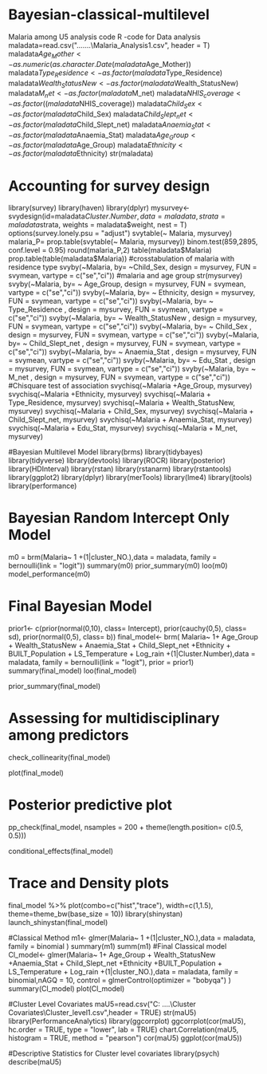 # Bayesian-classical-multilevel
Malaria among U5 analysis code
R -code for Data analysis
maladata=read.csv("…….\\Malaria_Analysis1.csv", header = T)
maladata$Age_Mother<-as.numeric(as.character.Date( maladata$Age_Mother))
maladata$Type_Residence<-as.factor(maladata$Type_Residence)
maladata$Wealth_StatusNew <- as.factor(maladata$Wealth_StatusNew)
maladata$M_net <- as.factor(maladata$M_net)
maladata$NHIS_coverage <-as.factor((maladata$NHIS_coverage))
maladata$Child_Sex <- as.factor(maladata$Child_Sex)
maladata$Child_Slept_net <- as.factor(maladata$Child_Slept_net)
maladata$Anaemia_Stat  <- as.factor(maladata$Anaemia_Stat)
maladata$Age_Group <- as.factor(maladata$Age_Group)
maladata$Ethnicity<-as.factor(maladata$Ethnicity)
str(maladata)

# Accounting for survey design
library(survey)
library(haven)
library(dplyr)
mysurvey<- svydesign(id=maladata$Cluster.Number, data = maladata, strata = maladata$strata, weights = maladata$weight, nest = T)
                     options(survey.lonely.psu = "adjust")
svytable(~ Malaria, mysurvey)
malaria_P= prop.table(svytable(~ Malaria, mysurvey))
binom.test(859,2895, conf.level = 0.95)
round(malaria_P,2)
table(maladata$Malaria)
prop.table(table(maladata$Malaria))
#crosstabulation of malaria with residence type
svyby(~Malaria, by= ~Child_Sex, design = mysurvey, FUN = svymean, vartype = c("se","ci"))
#malaria and age group
str(mysurvey)
svyby(~Malaria, by= ~ Age_Group, design = mysurvey, FUN = svymean, vartype = c("se","ci"))
svyby(~Malaria, by= ~ Ethnicity, design = mysurvey, FUN = svymean, vartype = c("se","ci"))
svyby(~Malaria, by= ~ Type_Residence , design = mysurvey, FUN = svymean, vartype = c("se","ci"))
svyby(~Malaria, by= ~ Wealth_StatusNew , design = mysurvey, FUN = svymean, vartype = c("se","ci"))
svyby(~Malaria, by= ~ Child_Sex  , design = mysurvey, FUN = svymean, vartype = c("se","ci"))
svyby(~Malaria, by= ~ Child_Slept_net  , design = mysurvey, FUN = svymean, vartype = c("se","ci"))
svyby(~Malaria, by= ~ Anaemia_Stat  , design = mysurvey, FUN = svymean, vartype = c("se","ci"))
svyby(~Malaria, by= ~ Edu_Stat  , design = mysurvey, FUN = svymean, vartype = c("se","ci"))
svyby(~Malaria, by= ~ M_net    , design = mysurvey, FUN = svymean, vartype = c("se","ci"))
#Chisquare test of association
svychisq(~Malaria +Age_Group, mysurvey)
svychisq(~Malaria +Ethnicity, mysurvey)
svychisq(~Malaria + Type_Residence, mysurvey)
svychisq(~Malaria + Wealth_StatusNew, mysurvey)
svychisq(~Malaria + Child_Sex, mysurvey)
svychisq(~Malaria + Child_Slept_net, mysurvey)
svychisq(~Malaria + Anaemia_Stat, mysurvey)
svychisq(~Malaria + Edu_Stat, mysurvey)
svychisq(~Malaria + M_net, mysurvey)


#Bayesian Multilevel Model
library(brms)
library(tidybayes)
library(tidyverse)
library(devtools)
library(ROCR)
library(posterior)
library(HDInterval)
library(rstan)
library(rstanarm)
library(rstantools)
library(ggplot2)
library(dplyr)
library(merTools)
library(lme4)
library(jtools)
library(performance)
# Bayesian Random Intercept Only Model
m0 = brm(Malaria~ 1 +(1|cluster_NO.),data = maladata, family = bernoulli(link = "logit"))
summary(m0)
prior_summary(m0)
loo(m0)
model_performance(m0)

# Final Bayesian Model
prior1<- c(prior(normal(0,10), class= Intercept),
           prior(cauchy(0,5), class= sd), 
           prior(normal(0,5), class= b))
final_model<- brm( Malaria~ 1+ Age_Group + Wealth_StatusNew + Anaemia_Stat + Child_Slept_net +Ethnicity + BUILT_Population +  LS_Temperature + Log_rain +(1|Cluster.Number),data = maladata, family = bernoulli(link = "logit"), prior = prior1)
summary(final_model)
loo(final_model)

prior_summary(final_model)
# Assessing for multidisciplinary among predictors 
check_collinearity(final_model)

plot(final_model)
# Posterior predictive plot
pp_check(final_model, nsamples = 200 + theme(length.position= c(0.5, 0.5)))

conditional_effects(final_model)
# Trace and Density plots
final_model %>%
  plot(combo=c("hist","trace"), width=c(1,1.5), theme=theme_bw(base_size = 10))
library(shinystan)
launch_shinystan(final_model)

#Classical Method
m1<- glmer(Malaria~ 1 +(1|cluster_NO.),data = maladata, family = binomial )
summary(m1)
summ(m1)
#Final Classical model
Cl_model<- glmer(Malaria~ 1+ Age_Group + Wealth_StatusNew +Anaemia_Stat  + Child_Slept_net +Ethnicity +BUILT_Population +  LS_Temperature + Log_rain +(1|cluster_NO.),data = maladata, family = binomial,nAGQ = 10, control = glmerControl(optimizer = "bobyqa") )
summary(Cl_model)
plot(Cl_model)


#Cluster Level Covariates
maU5=read.csv("C: ….\\Cluster Covariates\\Cluster_level1.csv",header = TRUE)
str(maU5)
library(PerformanceAnalytics)
library(ggcorrplot)
ggcorrplot(cor(maU5),
           hc.order = TRUE,
           type = "lower",
           lab = TRUE)
chart.Correlation(maU5, histogram = TRUE, method = "pearson")
cor(maU5)
ggplot(cor(maU5))

#Descriptive Statistics for Cluster level covariates
library(psych)
describe(maU5)

